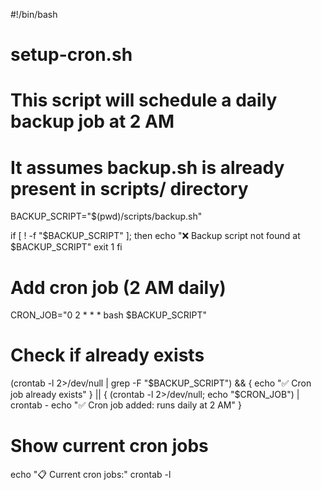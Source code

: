 #!/bin/bash
# setup-cron.sh
# This script will schedule a daily backup job at 2 AM
# It assumes backup.sh is already present in scripts/ directory

BACKUP_SCRIPT="$(pwd)/scripts/backup.sh"

if [ ! -f "$BACKUP_SCRIPT" ]; then
  echo "❌ Backup script not found at $BACKUP_SCRIPT"
  exit 1
fi

# Add cron job (2 AM daily)
CRON_JOB="0 2 * * * bash $BACKUP_SCRIPT"

# Check if already exists
(crontab -l 2>/dev/null | grep -F "$BACKUP_SCRIPT") && {
  echo "✅ Cron job already exists"
} || {
  (crontab -l 2>/dev/null; echo "$CRON_JOB") | crontab -
  echo "✅ Cron job added: runs daily at 2 AM"
}

# Show current cron jobs
echo "📋 Current cron jobs:"
crontab -l
